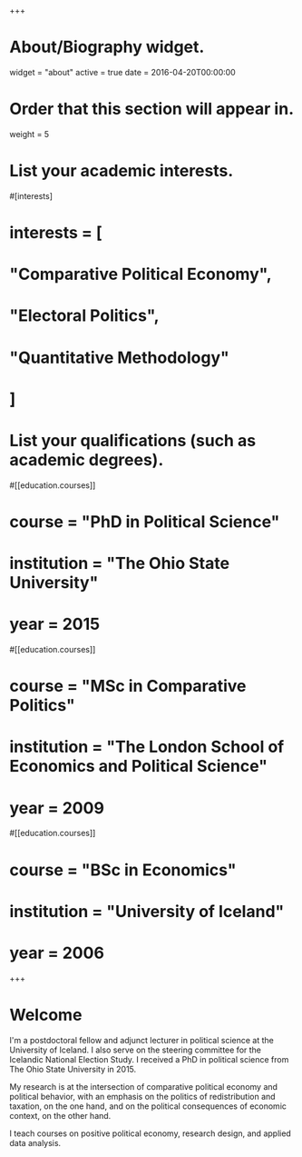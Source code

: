 +++
# About/Biography widget.
widget = "about"
active = true
date = 2016-04-20T00:00:00

# Order that this section will appear in.
weight = 5

# List your academic interests.
#[interests]
#  interests = [
#    "Comparative Political Economy",
#    "Electoral Politics",
#    "Quantitative Methodology"
#  ]

# List your qualifications (such as academic degrees).
#[[education.courses]]
#  course = "PhD in Political Science"
#  institution = "The Ohio State University"
#  year = 2015

#[[education.courses]]
#  course = "MSc in Comparative Politics"
#  institution = "The London School of Economics and Political Science"
#  year = 2009

#[[education.courses]]
#  course = "BSc in Economics"
#  institution = "University of Iceland"
#  year = 2006
 
+++

# Welcome

I'm a postdoctoral fellow and adjunct lecturer in political science at the University of Iceland. I also serve on the steering committee for the Icelandic National Election Study. I received a PhD in political science from The Ohio State University in 2015. 

My research is at the intersection of comparative political economy and political behavior, with an emphasis on the politics of redistribution and taxation, on the one hand, and on the political consequences of economic context, on the other hand. 

I teach courses on positive political economy, research design, and applied data analysis.
